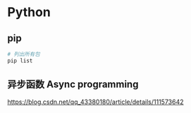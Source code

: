 # Python


## pip
```bash
# 列出所有包
pip list
```

## 异步函数 Async programming
https://blog.csdn.net/qq_43380180/article/details/111573642
